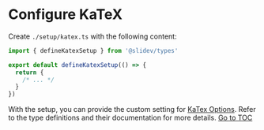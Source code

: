 # Configure KaTeX

<Environment type="node" />

Create `./setup/katex.ts` with the following content:

```ts
import { defineKatexSetup } from '@slidev/types'

export default defineKatexSetup(() => {
  return {
    /* ... */
  }
})
```

With the setup, you can provide the custom setting for [KaTex Options](https://katex.org/docs/options.html). Refer to the type definitions and their documentation for more details.
<span style='float: footnote;'><a href="../index.html#toc">Go to TOC</a></span>
